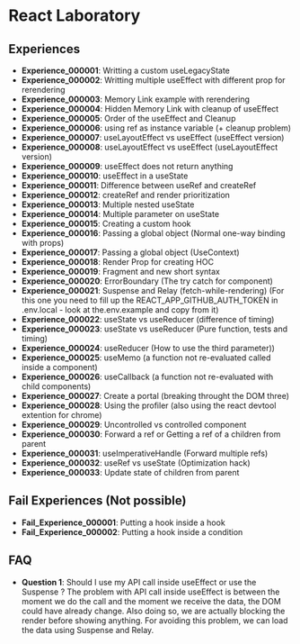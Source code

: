 # React Laboratory

## Experiences

* **Experience_000001**: Writting a custom useLegacyState
* **Experience_000002**: Writting multiple useEffect with different prop for rerendering
* **Experience_000003**: Memory Link example with rerendering
* **Experience_000004**: Hidden Memory Link with cleanup of useEffect
* **Experience_000005**: Order of the useEffect and Cleanup
* **Experience_000006**: using ref as instance variable (+ cleanup problem)
* **Experience_000007**: useLayoutEffect vs useEffect (useEffect version)
* **Experience_000008**: useLayoutEffect vs useEffect (useLayoutEffect version)
* **Experience_000009**: useEffect does not return anything
* **Experience_000010**: useEffect in a useState
* **Experience_000011**: Difference between useRef and createRef
* **Experience_000012**: createRef and render prioritization
* **Experience_000013**: Multiple nested useState
* **Experience_000014**: Multiple parameter on useState
* **Experience_000015**: Creating a custom hook
* **Experience_000016**: Passing a global object (Normal one-way binding with props)
* **Experience_000017**: Passing a global object (UseContext)
* **Experience_000018**: Render Prop for creating HOC
* **Experience_000019**: Fragment and new short syntax
* **Experience_000020**: ErrorBoundary (The try catch for component)
* **Experience_000021**: Suspense and Relay (fetch-while-rendering) (For this one you need to fill up the REACT_APP_GITHUB_AUTH_TOKEN in .env.local - look at the.env.example and copy from it)
* **Experience_000022**: useState vs useReducer (difference of timing)
* **Experience_000023**: useState vs useReducer (Pure function, tests and timing)
* **Experience_000024**: useReducer (How to use the third parameter))
* **Experience_000025**: useMemo (a function not re-evaluated called inside a component)
* **Experience_000026**: useCallback (a function not re-evaluated with child components)
* **Experience_000027**: Create a portal (breaking throught the DOM three)
* **Experience_000028**: Using the profiler (also using the react devtool extention for chrome)
* **Experience_000029**: Uncontrolled vs controlled component
* **Experience_000030**: Forward a ref or Getting a ref of a children from parent
* **Experience_000031**: useImperativeHandle (Forward multiple refs)
* **Experience_000032**: useRef vs useState (Optimization hack)
* **Experience_000033**: Update state of children from parent

## Fail Experiences (Not possible)

* **Fail_Experience_000001**: Putting a hook inside a hook
* **Fail_Experience_000002**: Putting a hook inside a condition

## FAQ

* **Question 1**: Should I use my API call inside useEffect or use the Suspense ?
The problem with API call inside useEffect is between the moment we do the call and the moment we receive the data, the DOM could have already change. Also doing so, we are actually blocking the render before showing anything. For avoiding this problem, we can load the data using Suspense and Relay.
